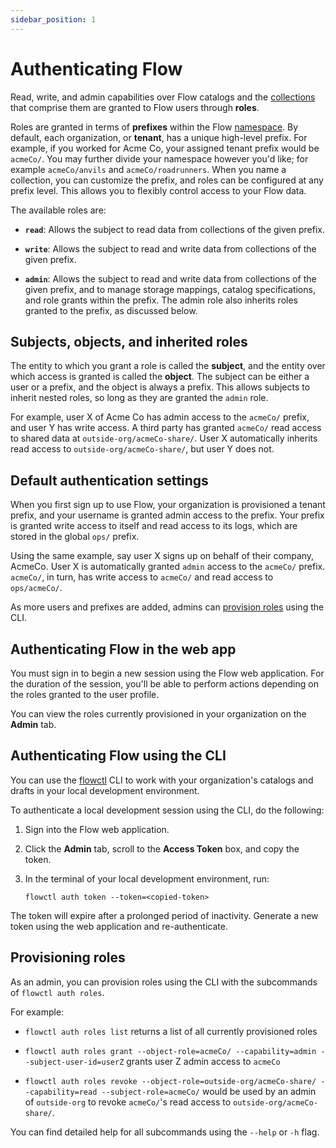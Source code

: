 ```yaml
---
sidebar_position: 1
---
```


# Authenticating Flow

Read, write, and admin capabilities over Flow catalogs and the [collections](../concepts/collections.md) that comprise them
are granted to Flow users through **roles**.

Roles are granted in terms of **prefixes** within the Flow [namespace](../concepts/README.md#namespace).
By default, each organization, or **tenant**, has a unique high-level prefix.
For example, if you worked for Acme Co, your assigned tenant prefix would be `acmeCo/`.
You may further divide your namespace however you'd like; for example `acmeCo/anvils` and `acmeCo/roadrunners`.
When you name a collection, you can customize the prefix, and roles can be configured at any prefix level.
This allows you to flexibly control access to your Flow data.

The available roles are:

* **`read`**: Allows the subject to read data from collections of the given prefix.

* **`write`**: Allows the subject to read and write data from collections of the given prefix.

* **`admin`**: Allows the subject to read and write data from collections of the given prefix,
and to manage storage mappings, catalog specifications, and role grants within the prefix.
The admin role also inherits roles granted to the prefix, as discussed below.

## Subjects, objects, and inherited roles

The entity to which you grant a role is called the **subject**, and the entity over which access is granted is called the **object**.
The subject can be either a user or a prefix, and the object is always a prefix. This allows subjects to inherit nested roles,
so long as they are granted the `admin` role.

For example, user X of Acme Co has admin access to the `acmeCo/` prefix, and user Y has write access.
A third party has granted `acmeCo/` read access to shared data at `outside-org/acmeCo-share/`.
User X automatically inherits read access to `outside-org/acmeCo-share/`, but user Y does not.

## Default authentication settings

When you first sign up to use Flow, your organization is provisioned a tenant prefix, and your username is granted admin access to the prefix.
Your prefix is granted write access to itself and read access to its logs, which are stored in the global `ops/` prefix.

Using the same example, say user X signs up on behalf of their company, AcmeCo. User X is automatically granted `admin` access to the `acmeCo/` prefix.
`acmeCo/`, in turn, has write access to `acmeCo/` and read access to `ops/acmeCo/`.

As more users and prefixes are added, admins can [provision roles](#provisioning-roles) using the CLI.

## Authenticating Flow in the web app

You must sign in to begin a new session using the Flow web application.
For the duration of the session, you'll be able to perform actions depending on the roles granted to the user profile.

You can view the roles currently provisioned in your organization on the **Admin** tab.

## Authenticating Flow using the CLI

You can use the [flowctl](../concepts/flowctl.md) CLI to work with your organization's catalogs and drafts in your local development environment.

To authenticate a local development session using the CLI, do the following:

1. Sign into the Flow web application.

2. Click the **Admin** tab, scroll to the **Access Token** box, and copy the token.

3. In the terminal of your local development environment, run:
   ``` console
   flowctl auth token --token=<copied-token>
   ```

The token will expire after a prolonged period of inactivity. Generate a new token using the web application and re-authenticate.

## Provisioning roles

As an admin, you can provision roles using the CLI with the subcommands of `flowctl auth roles`.

For example:

* `flowctl auth roles list` returns a list of all currently provisioned roles

* `flowctl auth roles grant --object-role=acmeCo/ --capability=admin --subject-user-id=userZ` grants user Z admin access to `acmeCo`

* `flowctl auth roles revoke --object-role=outside-org/acmeCo-share/ --capability=read --subject-role=acmeCo/` would be used by an admin of `outside-org`
to revoke `acmeCo/`'s read access to `outside-org/acmeCo-share/`.

You can find detailed help for all subcommands using the `--help` or `-h` flag.

